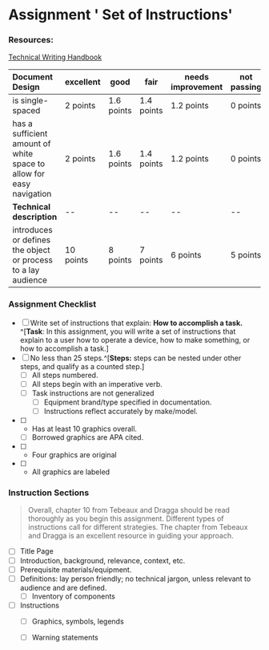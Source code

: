 # Assignment  ' Set of Instructions' 

### Resources: 

[Technical Writing Handbook](https://www.dozuki.com/tech_writing/chapter-a)

|Document Design|	excellent |good |fair| needs improvement| not passing
|:--|--|--|--|--|--|
|is single-spaced|2 points|1.6 points|1.4 points|1.2 points|0 points|/ 2|
|has a sufficient amount of white space to allow for easy navigation|2 points|1.6 points|1.4 points|1.2 points|0 points|/ 2|
**Technical description**	|--|--|--|--|--|
|introduces or defines the object or process to a lay audience|10 points|8 points|7 points|6 points|5 points|/ 10|


### Assignment Checklist
- [ ] Write set of instructions that explain: **How to accomplish a task.** ^[**Task**: In this assignment, you will write a set of instructions that explain to a user how to operate a device, how to make something, or how to accomplish a task.] 
- [ ] No less than 25 steps.^[**Steps:** steps can be nested under other steps, and qualify as a counted step.]
	- [ ] All steps numbered.
	- [ ] All steps begin with an imperative verb.
	- [ ] Task instructions are not generalized
		- [ ] Equipment brand/type specified in documentation.
		- [ ] Instructions reflect accurately by make/model.
- [ ] 	-	Has at least 10 graphics overall.
	- [ ]  Borrowed graphics are APA cited.
- [ ] 	-	Four graphics are original
- [ ] 	- All graphics are labeled

### Instruction Sections
>Overall, chapter 10 from Tebeaux and Dragga should be read thoroughly as you begin this
assignment. Different types of instructions call for different strategies. The chapter from
Tebeaux and Dragga is an excellent resource in guiding your approach.

- [ ] Title Page
- [ ] Introduction, background, relevance, context, etc.
- [ ] Prerequisite materials/equipment.
- [ ] Definitions:  lay person friendly;  no technical jargon, unless relevant to audience and are defined.
	- [ ] Inventory of components 
- [ ] Instructions
	- [ ] Graphics, symbols, legends
	- [ ] Warning statements





<!--stackedit_data:
eyJoaXN0b3J5IjpbLTE3MDUwMzkxMTYsMTgxNzA5MzM5OSw3Mz
Q5NjUwNTgsLTE3MTkyNzM2MzhdfQ==
-->